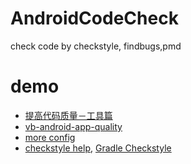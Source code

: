 # AndroidCodeCheck
check code by checkstyle, findbugs,pmd

# demo

- [提高代码质量－工具篇](https://yq.aliyun.com/articles/57838)
- [vb-android-app-quality](https://github.com/vincentbrison/vb-android-app-quality)
- [more config](https://gist.github.com/haodynasty/10860f4ab9c2bb231e40b4cf69cb724a)
- [checkstyle help](http://checkstyle.sourceforge.net/), [Gradle Checkstyle](https://docs.gradle.org/current/dsl/org.gradle.api.plugins.quality.Checkstyle.html)
